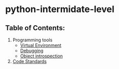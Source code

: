 # python-intermidate-level
Table of Contents:
------------------
1) Programming tools
    - [Virtual Environment](docs/virtual_environment.rst)
    - [Debugging](docs/debuging.rst)
    - [Object introspection](docs/object_introspection.rst)
2) [Code Standards](docs/code_standards.md)

